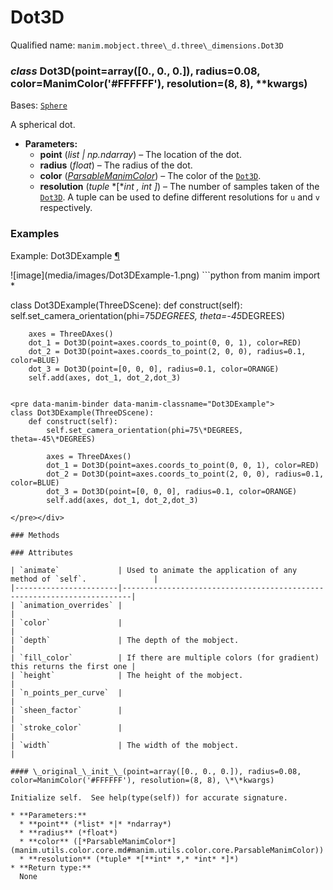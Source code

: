 # Dot3D

Qualified name: `manim.mobject.three\_d.three\_dimensions.Dot3D`

### *class* Dot3D(point=array([0., 0., 0.]), radius=0.08, color=ManimColor('#FFFFFF'), resolution=(8, 8), \*\*kwargs)

Bases: [`Sphere`](manim.mobject.three_d.three_dimensions.Sphere.md#manim.mobject.three_d.three_dimensions.Sphere)

A spherical dot.

* **Parameters:**
  * **point** (*list* *|* *np.ndarray*) – The location of the dot.
  * **radius** (*float*) – The radius of the dot.
  * **color** ([*ParsableManimColor*](manim.utils.color.core.md#manim.utils.color.core.ParsableManimColor)) – The color of the [`Dot3D`](#manim.mobject.three_d.three_dimensions.Dot3D).
  * **resolution** (*tuple* *[**int* *,* *int* *]*) – The number of samples taken of the [`Dot3D`](#manim.mobject.three_d.three_dimensions.Dot3D). A tuple can be
    used to define different resolutions for `u` and `v` respectively.

### Examples

<div id="dot3dexample" class="admonition admonition-manim-example">
<p class="admonition-title">Example: Dot3DExample <a class="headerlink" href="#dot3dexample">¶</a></p>![image](media/images/Dot3DExample-1.png)
```python
from manim import *

class Dot3DExample(ThreeDScene):
    def construct(self):
        self.set_camera_orientation(phi=75*DEGREES, theta=-45*DEGREES)

        axes = ThreeDAxes()
        dot_1 = Dot3D(point=axes.coords_to_point(0, 0, 1), color=RED)
        dot_2 = Dot3D(point=axes.coords_to_point(2, 0, 0), radius=0.1, color=BLUE)
        dot_3 = Dot3D(point=[0, 0, 0], radius=0.1, color=ORANGE)
        self.add(axes, dot_1, dot_2,dot_3)
```

<pre data-manim-binder data-manim-classname="Dot3DExample">
class Dot3DExample(ThreeDScene):
    def construct(self):
        self.set_camera_orientation(phi=75\*DEGREES, theta=-45\*DEGREES)

        axes = ThreeDAxes()
        dot_1 = Dot3D(point=axes.coords_to_point(0, 0, 1), color=RED)
        dot_2 = Dot3D(point=axes.coords_to_point(2, 0, 0), radius=0.1, color=BLUE)
        dot_3 = Dot3D(point=[0, 0, 0], radius=0.1, color=ORANGE)
        self.add(axes, dot_1, dot_2,dot_3)

</pre></div>

### Methods

### Attributes

| `animate`             | Used to animate the application of any method of `self`.               |
|-----------------------|------------------------------------------------------------------------|
| `animation_overrides` |                                                                        |
| `color`               |                                                                        |
| `depth`               | The depth of the mobject.                                              |
| `fill_color`          | If there are multiple colors (for gradient) this returns the first one |
| `height`              | The height of the mobject.                                             |
| `n_points_per_curve`  |                                                                        |
| `sheen_factor`        |                                                                        |
| `stroke_color`        |                                                                        |
| `width`               | The width of the mobject.                                              |

#### \_original_\_init_\_(point=array([0., 0., 0.]), radius=0.08, color=ManimColor('#FFFFFF'), resolution=(8, 8), \*\*kwargs)

Initialize self.  See help(type(self)) for accurate signature.

* **Parameters:**
  * **point** (*list* *|* *ndarray*)
  * **radius** (*float*)
  * **color** ([*ParsableManimColor*](manim.utils.color.core.md#manim.utils.color.core.ParsableManimColor))
  * **resolution** (*tuple* *[**int* *,* *int* *]*)
* **Return type:**
  None
